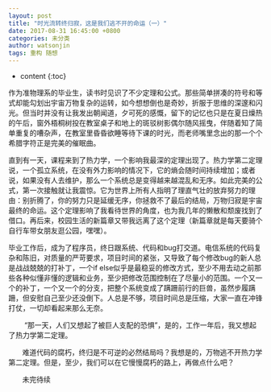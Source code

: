 ```yaml
---
layout: post
title: "时光流转终归寂，这是我们逃不开的命运（一）"
date: 2017-08-31 16:45:00 +0800
categories: 未分类
author: watsonjin
tags: 重构 随想
---
```


* content
{:toc}



作为准物理系的毕业生，读书时见识了不少定理和公式。那些简单拼凑的符号和等式却能勾划出宇宙万物复杂的运转，如今想想倒也是奇妙，折服于思维的深邃和闪光。但当时并没有让我发出朝闻道，夕可死的感慨，留下的记忆也只是在夏日燥热的午后，窗外梧桐树投在教室桌子和地上的斑驳树影偶尔随风摇曳，伴随着知了简单重复的嘈杂声，在教室里昏昏欲睡等待下课的时光，而老师嘴里念出的那一个个希腊字符正是完美的催眠曲。

直到有一天，课程来到了热力学，一个影响我最深的定理出现了。热力学第二定理说，一个孤立系统，在没有外力影响的情况下，它的熵会随时间持续增加；或者说，如果没有人去维护，那么一个系统总是变得越来越混乱和无序。如此完美的公式，第一次接触就让我震惊。它为世界上所有人指明了理直气壮的放弃努力的理由：别折腾了，你的努力只是延缓无序，你拯救不了最后的结局，万物归寂是宇宙最终的命运。这个定理影响了我看待世界的角度，也为我几年的懒散和颓废找到了借口。再后来，校园生活的新篇章又带我远离了这个定理（新篇章就是每天要骑个自行车带女朋友逛公园，嘿嘿）。
<!--more-->

毕业工作后，成为了程序员，终日跟系统、代码和bug打交道。电信系统的代码复杂和陈旧，对质量的严苛要求，项目时间的紧张，又导致了每个修改bug的新人总是战战兢兢的打补丁，一个if
else似乎是最稳妥的修改方式，至少不用去动之前那些各种似懂非懂的逻辑和业务，至少把修改范围控制在了尽量小的范围。一个又一个的补丁，一个又一个的分支，把整个系统变成了蹒跚前行的巨兽，虽然步履蹒跚，但安慰自己至少还没倒下。人总是不够，项目时间总是压缩，大家一直在冲锋打仗，一切却看起来那么无奈。

        “那一天，人们又想起了被巨人支配的恐惧”，是的，工作一年后，我又想起了热力学第二定理。

       难道代码的腐朽，终归是不可逆的必然结局吗？我想是的，万物逃不开热力学第二定理。但是，至少，我们可以在它慢慢腐朽的路上，再做点什么吧？

       未完待续

